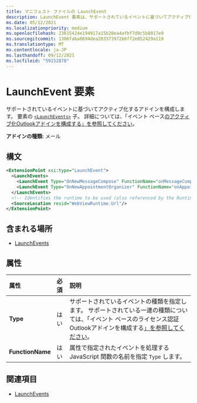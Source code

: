 ```yaml
---
title: マニフェスト ファイルの LaunchEvent
description: LaunchEvent 要素は、サポートされているイベントに基づいてアクティブ化するアドインを構成します。
ms.date: 05/12/2021
ms.localizationpriority: medium
ms.openlocfilehash: 23615424e194917a15b20ea4afbf7d9c5b8017e9
ms.sourcegitcommit: 1306faba8694dea203373972b6ff2e852429a119
ms.translationtype: MT
ms.contentlocale: ja-JP
ms.lasthandoff: 09/12/2021
ms.locfileid: "59152878"
---
```

# <a name="launchevent-element"></a>LaunchEvent 要素

サポートされているイベントに基づいてアクティブ化するアドインを構成します。 要素の [`<LaunchEvents>`](launchevents.md) 子。 詳細については、「イベント ベース[のアクティブ化Outlookアドインを構成する」を参照してください](../../outlook/autolaunch.md)。

**アドインの種類:** メール

## <a name="syntax"></a>構文

```XML
<ExtensionPoint xsi:type="LaunchEvent">
  <LaunchEvents>
    <LaunchEvent Type="OnNewMessageCompose" FunctionName="onMessageComposeHandler"/>
    <LaunchEvent Type="OnNewAppointmentOrganizer" FunctionName="onAppointmentComposeHandler"/>
  </LaunchEvents>
  <!-- Identifies the runtime to be used (also referenced by the Runtime element). -->
  <SourceLocation resid="WebViewRuntime.Url"/>
</ExtensionPoint>
```

## <a name="contained-in"></a>含まれる場所

- [LaunchEvents](launchevents.md)

## <a name="attributes"></a>属性

|  属性  |  必須  |  説明  |
|:-----|:-----|:-----|
|  **Type**  |  はい  | サポートされているイベントの種類を指定します。 サポートされている一連の種類については、「イベント ベースのライセンス認証Outlookアドインを構成する[」を参照してください](../../outlook/autolaunch.md#supported-events)。 |
|  **FunctionName**  |  はい  | 属性で指定されたイベントを処理する JavaScript 関数の名前を指定 `Type` します。 |

## <a name="see-also"></a>関連項目

- [LaunchEvents](launchevents.md)
